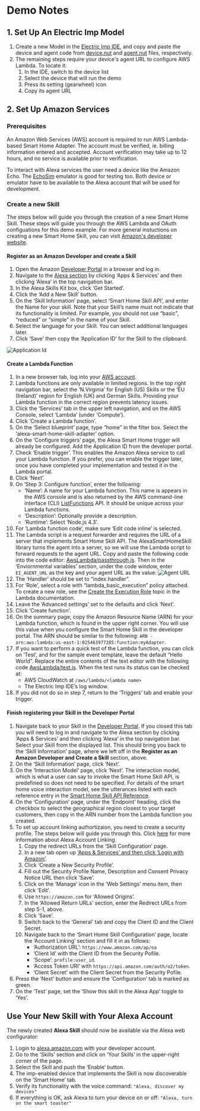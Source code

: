 # Demo Notes

## 1. Set Up An Electric Imp Model

1. Create a new Model in the [Electric Imp IDE](https://ide.electricimp.com), and copy and paste the device and agent code from [device.nut](device.nut) and [agent.nut](agent.nut) files, respectively.
2. The remaining steps require your device's agent URL to configure AWS Lambda. To locate it:
    1. In the IDE, switch to the device list
    2. Select the device that will run the demo
    3. Press its setting (gearwheel) icon
    4. Copy its agent URL

## 2. Set Up Amazon Services

### Prerequisites

An Amazon Web Services (AWS) account is required to run AWS Lambda-based Smart Home Adapter. The account must be verified, ie. billing information entered and accepted. Account verification may take up to 12 hours, and no service is available prior to verification.

To interact with Alexa services the user need a device like the Amazon Echo. The [EchoSim](https://echosim.io/) emulator is good for testing too. Both device or emulator have to be available to the Alexa account that will be used for development.

### Create a new Skill

The steps below will guide you through the creation of a new Smart Home Skill. These steps will guide you through the AWS Lambda and OAuth configuations for this demo example. For more general instuctions on creating a new Smart Home Skill, you can visit [Amazon's developer website](https://developer.amazon.com/public/solutions/alexa/alexa-skills-kit/docs/steps-to-create-a-smart-home-skill).

#### Register as an Amazon Developer and create a Skill

1. Open the Amazon [Developer Portal](https://developer.amazon.com/home.html) in a browser and log in.
2. Navigate to the [Alexa section](https://developer.amazon.com/edw/home.html#/) by clicking ‘Apps & Services’ and then clicking ‘Alexa’ in the top navigation bar.
3. In the Alexa Skills Kit box, click ‘Get Started’.
4. Click the ‘Add a New Skill’ button.
5. On the ‘Skill Information’ page, select ‘Smart Home Skill API’, and enter the Name for your skill.
    Note that your Skill’s name must not indicate that its functionality is limited. For example, you should not use “basic”, “reduced” or “simple” in the name of your Skill.
6. Select the language for your Skill. You can select additional languages later.
7. Click ‘Save’ then copy the ‘Application ID’ for the Skill to the clipboard.

![Application Id](images/applicationid.png)

#### Create a Lambda Function

1. In a new browser tab, log into your [AWS account](https://aws.amazon.com/console/).
2. Lambda functions are only available in limited regions. In the top right navigation bar, select the ‘N.Virginia’ for English (US) Skills or the ‘EU (Ireland)’ region for English (UK) and German Skills. Providing your Lambda function in the correct region prevents latency issues.
3. Click the ‘Services’ tab in the upper left navigation, and on the AWS Console, select ‘Lambda’ (under ‘Compute’).
4. Click ‘Create a Lambda function’.
5. On the ‘Select blueprint’ page, type “home” in the filter box. Select the ‘alexa-smart-home-skill-adapter’ option.
6. On the ‘Configure triggers’ page, the Alexa Smart Home trigger will already be configured. Add the Application ID from the developer portal.
7. Check ‘Enable trigger’. This enables the Amazon Alexa service to call your Lambda function. If you prefer, you can enable the trigger later, once you have completed your implementation and tested it in the Lambda portal.
8. Click ‘Next’.
9. On ‘Step 3: Configure function’, enter the following:
    * ‘Name’: A name for your Lambda function. This name is appears in the AWS console and is also returned by the
    AWS command-line interface (CLI) [ListFunctions](http://docs.aws.amazon.com/lambda/latest/dg/API_ListFunctions.html) API. It should be unique across your Lambda functions.
    * ‘Description’: Optionally provide a description.
    * ‘Runtime’: Select ‘Node.js 4.3’.
10. For ‘Lambda function code’, make sure ‘Edit code inline’ is selected.
11. The Lambda script is a request forwarder and requires the URL of a server that implements Smart Home Skill API. The  AlexaSmartHomeSkill library turns the agent into a server, so we will use the Lambda script to forward requests to the agent URL. Copy and paste the following code into the code editor: [AwsLambda/passthrough.js](../AwsLambda/passthrough.js). Then in the ‘Enviornmental variables’ section, under the code window, enter `EI_AGENT_URL` as the key and your agent URL as the value:
![Agent URL](./images/agent-url.png)
12. The ‘Handler’ should be set to “index.handler”.
13. For ‘Role’, select a role with “lambda_basic_execution” policy attached. To create a new role, see the
[Create the Execution Role](http://docs.aws.amazon.com/lambda/latest/dg/with-s3-example-create-iam-role.html) topic in the Lambda documentation.
14. Leave the ‘Advanced settings’ set to the defaults and click ‘Next’.
15. Click ‘Create function’.
16. On the summary page, copy the Amazon Resource Name (ARN) for your Lambda function, which is found in the upper
right corner. You will use this value when you configure the Smart Home Skill in the developer
portal. The ARN should be similar to the following: `ARN - arn:aws:lambda:us-east-1:025463977285:function:myAdapter`.
17. If you want to perform a quick test of the Lambda function, you can click on ‘Test’, and for the sample event template, leave the default “Hello World”. Replace the entire contents of the text editor with the following code [AwsLambda/test.js](../AwsLambda/test.js). When the test runs its status can be checked at:
    * AWS CloudWatch at `/aws/lambda/<lambda name>`
    * The Electric Imp IDE’s log window.
18. If you did not do so in step 7, return to the ‘Triggers’ tab and enable your trigger.

#### Finish registering your Skill in the Developer Portal

1. Navigate back to your Skill in the [Developer Portal](https://developer.amazon.com/home.html). If you closed this tab you will need to log in and navigate to the Alexa section by clicking ‘Apps & Services’ and then clicking ‘Alexa’ in the top navigation bar. Select your Skill from the displayed list. This should bring you back to the ‘Skill Information’ page, where we left off in the **Register as an Amazon Developer and Create a Skill** section, above.
2. On the ‘Skill Information’ page, click ‘Next’.
3. On the ‘Interaction Model’ page, click ‘Next’. The interaction model, which is what a user can say to invoke the Smart Home Skill API, is predefined so does not need to be specified. For details of the smart home voice interaction model,
see the utterances listed with each reference entry in the [Smart Home Skill API Reference](https://developer.amazon.com/public/solutions/alexa/alexa-skills-kit/docs/smart-home-skill-api-reference).
4. On the ‘Configuration’ page, under the ‘Endpoint’ heading, click the checkbox to select the geographical region closest to your target customers, then copy in the ARN number from the Lambda function you created.
5. To set up account linking authortizaion, you need to create a security profile. The steps below will guide you through this. Click [here](https://developer.amazon.com/blogs/post/Tx3CX1ETRZZ2NPC/Alexa-Account-Linking-5-Steps-to-Seamlessly-Link-Your-Alexa-Skill-with-Login-wit) for more information about Alexa Account Linking.
    1. Copy the redirect URLs from the ‘Skill Configuration’ page.
    2. In a new tab open up [‘Apps & Services’ and then click ‘Login with Amazon’](https://developer.amazon.com/lwa/sp/overview.html).
    3. Click ‘Create a New Security Profile’.
    4. Fill out the Security Profile Name, Description and Consent Privacy Notice URL then click ‘Save’.
    5. Click on the ‘Manage’ icon in the ‘Web Settings’ menu item, then click ‘Edit’.
    6. Use `https://amazon.com` for ‘Allowed Origins’.
    7. In the ‘Allowed Return URLs’ section, enter the Redirect URLs from step 5-1, above.
    8. Click ‘Save’.
    9. Switch back to the ‘General’ tab and copy the Client ID and the Client Secret.
    9. Navigate back to the ‘Smart Home Skill Configuration’ page, locate the ‘Account Linking’ section and fill it in as follows:
        * ‘Authorization URL’: `https://www.amazon.com/ap/oa`
        * ‘Client Id’ with the Client ID from the Security Pofile.
        * ‘Scope’: `profile:user_id`.
        * ‘Access Token URI’ with `https://api.amazon.com/auth/o2/token`.
        * ‘Client Secret’ with the Client Secret from the Security Pofile.
6. Press the ‘Next’ button and ensure the ‘Configuration’ tab is marked as green.
7. On the ‘Test’ page, set the ‘Show this skill in the Alexa App’ toggle to ‘Yes’.

## Use Your New Skill with Your Alexa Account

The newly created **Alexa Skill** should now be available via the Alexa web configurator:

1. Login to [alexa.amazon.com](https://alexa.amazon.com) with your developer account.
2. Go to the ‘Skills’ section and click on ‘Your Skills’ in the upper-right corner of the page.
3. Select the Skill and push the ‘Enable’ button.
4. The imp-enabled device that implements the Skill is now discoverable on the ‘Smart Home’ tab.
5. Verify its functionality with the voice command: `"Alexa, discover my devices"`
6. If everything is OK, ask Alexa to turn your device on or off: `"Alexa, turn on the smart toaster"`
